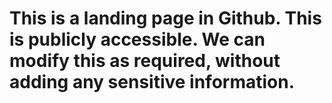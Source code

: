 # This is a landing page in Github. This is publicly accessible. We can modify this as required, without adding any sensitive information.
